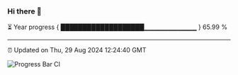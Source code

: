 ### Hi there 👋

⏳ Year progress { ███████████████████▁▁▁▁▁▁▁▁▁▁▁ } 65.99 %

---

⏰ Updated on Thu, 29 Aug 2024 12:24:40 GMT

![Progress Bar CI](https://github.com/liununu/liununu/workflows/Progress%20Bar%20CI/badge.svg)
